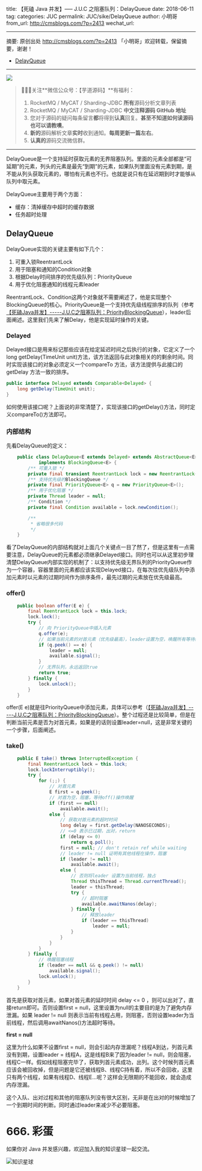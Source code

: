 title: 【死磕 Java 并发】—– J.U.C 之阻塞队列：DelayQueue
date: 2018-06-11
tag: 
categories: JUC
permalink: JUC/sike/DelayQueue
author: 小明哥
from_url: http://cmsblogs.com/?p=2413
wechat_url: 

-------

摘要: 原创出处 http://cmsblogs.com/?p=2413 「小明哥」欢迎转载，保留摘要，谢谢！

  - [DelayQueue](http://www.iocoder.cn/JUC/sike/DelayQueue/)

-------

![](http://www.iocoder.cn/images/common/wechat_mp_2017_07_31.jpg)

> 🙂🙂🙂关注**微信公众号：【芋道源码】**有福利：
> 1. RocketMQ / MyCAT / Sharding-JDBC **所有**源码分析文章列表
> 2. RocketMQ / MyCAT / Sharding-JDBC **中文注释源码 GitHub 地址**
> 3. 您对于源码的疑问每条留言**都**将得到**认真**回复。**甚至不知道如何读源码也可以请教噢**。
> 4. **新的**源码解析文章**实时**收到通知。**每周更新一篇左右**。
> 5. **认真的**源码交流微信群。

-------

DelayQueue是一个支持延时获取元素的无界阻塞队列。里面的元素全部都是“可延期”的元素，列头的元素是最先“到期”的元素，如果队列里面没有元素到期，是不能从列头获取元素的，哪怕有元素也不行。也就是说只有在延迟期到时才能够从队列中取元素。

DelayQueue主要用于两个方面：

- 缓存：清掉缓存中超时的缓存数据
- 任务超时处理

## DelayQueue

DelayQueue实现的关键主要有如下几个：

1. 可重入锁ReentrantLock
2. 用于阻塞和通知的Condition对象
3. 根据Delay时间排序的优先级队列：PriorityQueue
4. 用于优化阻塞通知的线程元素leader

ReentrantLock、Condition这两个对象就不需要阐述了，他是实现整个BlockingQueue的核心。PriorityQueue是一个支持优先级线程排序的队列（参考[【死磕Java并发】-----J.U.C之阻塞队列：PriorityBlockingQueue](http://cmsblogs.com/?p=2407)），leader后面阐述。这里我们先来了解Delay，他是实现延时操作的关键。

### Delayed

Delayed接口是用来标记那些应该在给定延迟时间之后执行的对象，它定义了一个long getDelay(TimeUnit unit)方法，该方法返回与此对象相关的的剩余时间。同时实现该接口的对象必须定义一个compareTo 方法，该方法提供与此接口的 getDelay 方法一致的排序。

```Java
public interface Delayed extends Comparable<Delayed> {
    long getDelay(TimeUnit unit);
}
```

如何使用该接口呢？上面说的非常清楚了，实现该接口的getDelay()方法，同时定义compareTo()方法即可。

### 内部结构

先看DelayQueue的定义：

```Java
    public class DelayQueue<E extends Delayed> extends AbstractQueue<E>
            implements BlockingQueue<E> {
        /** 可重入锁 */
        private final transient ReentrantLock lock = new ReentrantLock();
        /** 支持优先级的BlockingQueue */
        private final PriorityQueue<E> q = new PriorityQueue<E>();
        /** 用于优化阻塞 */
        private Thread leader = null;
        /** Condition */
        private final Condition available = lock.newCondition();

        /**
         * 省略很多代码
         */
    }
```

看了DelayQueue的内部结构就对上面几个关键点一目了然了，但是这里有一点需要注意，DelayQueue的元素都必须继承Delayed接口。同时也可以从这里初步理清楚DelayQueue内部实现的机制了：以支持优先级无界队列的PriorityQueue作为一个容器，容器里面的元素都应该实现Delayed接口，在每次往优先级队列中添加元素时以元素的过期时间作为排序条件，最先过期的元素放在优先级最高。

### offer()

```Java
    public boolean offer(E e) {
        final ReentrantLock lock = this.lock;
        lock.lock();
        try {
            // 向 PriorityQueue中插入元素
            q.offer(e);
            // 如果当前元素的对首元素（优先级最高），leader设置为空，唤醒所有等待线程
            if (q.peek() == e) {
                leader = null;
                available.signal();
            }
            // 无界队列，永远返回true
            return true;
        } finally {
            lock.unlock();
        }
    }
```

offer(E e)就是往PriorityQueue中添加元素，具体可以参考（[【死磕Java并发】-----J.U.C之阻塞队列：PriorityBlockingQueue](http://cmsblogs.com/?p=2407)）。整个过程还是比较简单，但是在判断当前元素是否为对首元素，如果是的话则设置leader=null，这是非常关键的一个步骤，后面阐述。

### take()

```Java
    public E take() throws InterruptedException {
        final ReentrantLock lock = this.lock;
        lock.lockInterruptibly();
        try {
            for (;;) {
                // 对首元素
                E first = q.peek();
                // 对首为空，阻塞，等待off()操作唤醒
                if (first == null)
                    available.await();
                else {
                    // 获取对首元素的超时时间
                    long delay = first.getDelay(NANOSECONDS);
                    // <=0 表示已过期，出对，return
                    if (delay <= 0)
                        return q.poll();
                    first = null; // don't retain ref while waiting
                    // leader != null 证明有其他线程在操作，阻塞
                    if (leader != null)
                        available.await();
                    else {
                        // 否则将leader 设置为当前线程，独占
                        Thread thisThread = Thread.currentThread();
                        leader = thisThread;
                        try {
                            // 超时阻塞
                            available.awaitNanos(delay);
                        } finally {
                            // 释放leader
                            if (leader == thisThread)
                                leader = null;
                        }
                    }
                }
            }
        } finally {
            // 唤醒阻塞线程
            if (leader == null && q.peek() != null)
                available.signal();
            lock.unlock();
        }
    }
```

首先是获取对首元素，如果对首元素的延时时间 delay <= 0 ，则可以出对了，直接return即可。否则设置first = null，这里设置为null的主要目的是为了避免内存泄漏。如果 leader != null 则表示当前有线程占用，则阻塞，否则设置leader为当前线程，然后调用awaitNanos()方法超时等待。

**first = null**

这里为什么如果不设置first = null，则会引起内存泄漏呢？线程A到达，列首元素没有到期，设置leader = 线程A，这是线程B来了因为leader != null，则会阻塞，线程C一样。假如线程阻塞完毕了，获取列首元素成功，出列。这个时候列首元素应该会被回收掉，但是问题是它还被线程B、线程C持有着，所以不会回收，这里只有两个线程，如果有线程D、线程E...呢？这样会无限期的不能回收，就会造成内存泄漏。

这个入队、出对过程和其他的阻塞队列没有很大区别，无非是在出对的时候增加了一个到期时间的判断。同时通过leader来减少不必要阻塞。

# 666. 彩蛋

如果你对 Java 并发感兴趣，欢迎加入我的知识星球一起交流。

![知识星球](http://www.iocoder.cn/images/Architecture/2017_12_29/01.png)